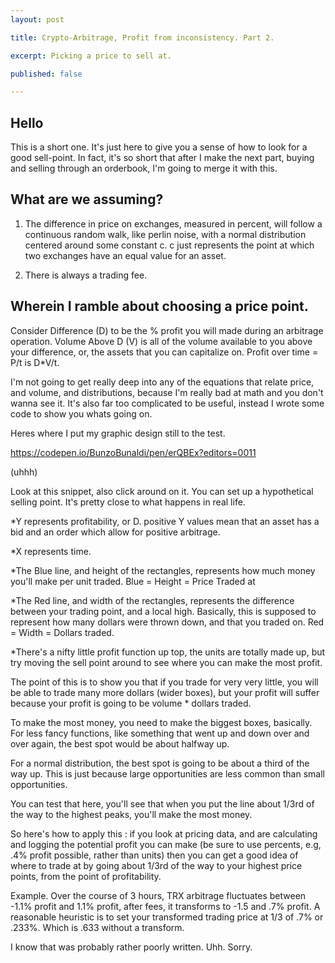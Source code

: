 ```yaml
---
layout: post

title: Crypto-Arbitrage, Profit from inconsistency. Part 2.

excerpt: Picking a price to sell at.

published: false

---
```



## Hello
This is a short one. It's just here to give you a sense of how to look for a good sell-point. In fact, it's so short that after I make the next part, buying and selling through an orderbook, I'm going to merge it with this.

## What are we assuming?

1. The difference in price on exchanges, measured in percent, will follow a continuous random walk, like perlin noise, with a normal distribution centered around some constant c. c just represents the point at which two exchanges have an equal value for an asset.

2. There is always a trading fee.

## Wherein I ramble about choosing a price point.

Consider Difference (D) to be the % profit you will made during an arbitrage operation.
Volume Above D (V) is all of the volume available to you above your difference, or, the assets that you can capitalize on.
Profit over time = P/t is D*V/t.

I'm not going to get really deep into any of the equations that relate price, and volume, and distributions, because I'm really bad at math and you don't wanna see it. It's also far too complicated to be useful, instead I wrote some code to show you whats going on.


Heres where I put my graphic design still to the test.

https://codepen.io/BunzoBunaldi/pen/erQBEx?editors=0011

(uhhh)

Look at this snippet, also click around on it. You can set up a hypothetical selling point. It's pretty close to what happens in real life.

*Y represents profitability, or D. positive Y values mean that an asset has a bid and an order which allow for positive arbitrage.

*X represents time.
 
*The Blue line, and height of the rectangles, represents how much money you'll make per unit traded. Blue = Height = Price Traded at

*The Red line, and width of the rectangles, represents the difference between your trading point, and a local high. Basically, this is supposed to represent how many dollars were thrown down, and that you traded on. Red = Width = Dollars traded.
 
*There's a nifty little profit function up top, the units are totally made up, but try moving the sell point around to see where you can make the most profit.


The point of this is to show you that if you trade for very very little, you will be able to trade many more dollars (wider boxes), but your profit will suffer because your profit is going to be volume * dollars traded.

To make the most money, you need to make the biggest boxes, basically. For less fancy functions, like something that went up and down over and over again, the best spot would be about halfway up.

For a normal distribution, the best spot is going to be about a third of the way up. This is just because large opportunities are less common than small opportunities.

You can test that here, you'll see that when you put the line about 1/3rd of the way to the highest peaks, you'll make the most money.

So here's how to apply this : if you look at pricing data, and are calculating and logging the potential profit you can make (be sure to use percents, e.g, .4% profit possible, rather than units) then you can get a good idea of where to trade at by going about 1/3rd of the way to your highest price points, from the point of profitability.

Example. Over the course of 3 hours, TRX arbitrage fluctuates between -1.1% profit and 1.1% profit, after fees, it transforms to -1.5 and .7% profit. A reasonable heuristic is to set your transformed trading price at 1/3 of .7% or .233%. Which is .633 without a transform.

I know that was probably rather poorly written. Uhh. Sorry.
